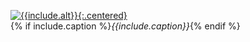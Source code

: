 [![{{include.alt}}]({{include.image}}){:.centered}]({{include.image}})  
{% if include.caption %}*{{include.caption}}*{% endif %}
